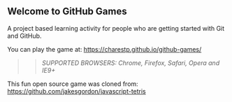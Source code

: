 ## Welcome to GitHub Games

A project based learning activity for people who are getting started with Git and GitHub.

You can play the game at: https://charestp.github.io/github-games/

>> _*SUPPORTED BROWSERS*: Chrome, Firefox, Safari, Opera and IE9+_

This fun open source game was cloned from: https://github.com/jakesgordon/javascript-tetris
